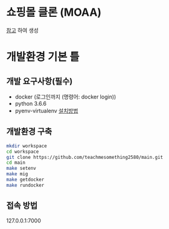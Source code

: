# 쇼핑몰 클론 (MOAA) 

[참고](https://github.com/h4ppyy) 하여 생성

# 개발환경 기본 틀

## 개발 요구사항(필수)

- docker (로그인까지 (명령어: docker login))
- python 3.6.6
- pyenv-virtualenv
[설치방법](https://github.com/teachmesomething2580/TIL/blob/master/python/1.pyenv%2C%20virtualenv%2C%20ipython%20%EC%84%A4%EC%B9%98%20%EB%B0%8F%20%EC%84%A4%EC%A0%95.md)

## 개발환경 구축

```bash
mkdir workspace
cd workspace
git clone https://github.com/teachmesomething2580/main.git
cd main
make setenv
make mig
make getdocker
make rundocker
```

## 접속 방법

127.0.0.1:7000
